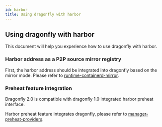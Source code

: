 ```yaml
---
id: harbor
title: Using dragonfly with harbor
---
```


## Using dragonfly with harbor

This document will help you experience how to use dragonfly with harbor.

### Harbor address as a P2P source mirror registry

First, the harbor address should be integrated into dragonfly based on the mirror mode. Please refer to [runtime-containerd-mirror](../runtime/containerd/mirror.md).

### Preheat feature integration

Dragonfly 2.0 is compatible with dragonfly 1.0 integrated harbor preheat interface.

Harbor preheat feature integrates dragonfly, please refer to [manager-preheat-providers](https://goharbor.io/docs/2.3.0/administration/p2p-preheat/manage-preheat-providers/).
